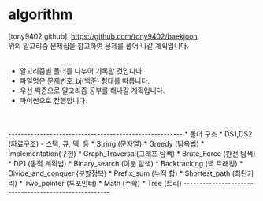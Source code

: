 # algorithm

[tony9402 github]&nbsp;&nbsp;<https://github.com/tony9402/baekjoon> </br> 위의 알고리즘 문제집을 참고하여 문제를 풀어 나갈 계획입니다.
</br></br>

* 알고리즘별 폴더를 나누어 기록할 것입니다.
* 파일명은 문제번호_bj(백준) 형태를 따릅니다.
* 우선 백준으로 알고리즘 공부를 해나갈 계획입니다.
* 파이썬으로 진행합니다.
</br>
</br>
-------------------------------------------------------
* 폴더 구조
    * DS1,DS2 (자료구조) - 스택, 큐, 덱, 등
    * String (문자열)
    * Greedy (탐욕법)
    * Implementation(구현)
    * Graph_Traversal(그래프 탐색)
    * Brute_Force (완전 탐색)
    * DP1 (동적 계획법)
    * Binary_search (이분 탐색)
    * Backtracking (백 트래킹)
    * Divide_and_conquer (분할정복)
    * Prefix_sum (누적 합)
    * Shortest_path (최단거리)
    * Two_pointer (투포인터)
    * Math (수학)
    * Tree (트리)
------------------------------------------------------